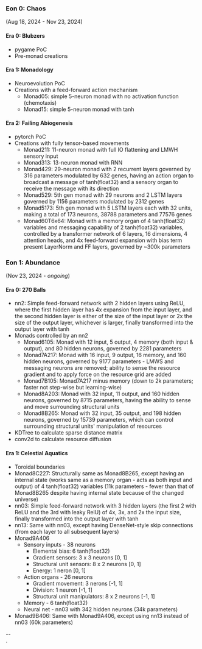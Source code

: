 ### Eon 0: Chaos
(Aug 18, 2024 - Nov 23, 2024)

#### Era 0: Blubzers
* pygame PoC
* Pre-monad creations

#### Era 1: Monadology
* Neuroevolution PoC
* Creations with a feed-forward action mechanism
	* Monad05: simple 5-neuron monad with no activation function (chemotaxis)
	* Monad15: simple 5-neuron monad with tanh

#### Era 2: Failing Abiogenesis
* pytorch PoC
* Creations with fully tensor-based movements
	* Monad211: 11-neuron monad with full IO flattening and LMWH sensory input
	* Monad313: 13-neuron monad with RNN
	* Monad429: 29-neuron monad with 2 recurrent layers governed by 316 parameters
							modulated by 632 genes, having an action organ to broadcast a
							message of tanh(float32) and a sensory organ to receive the
							message with its direction
  * Monad529: 5th gen monad with 29 neurons and 2 LSTM layers governed by 1156
							parameters modulated by 2312 genes
  * Monad5173: 5th gen monad with 5 LSTM layers each with 32 units, making a
							 total of 173 neurons, 38788 parameters and 77576 genes
  * Monad60T6x64: Monad with a memory organ of 4 tanh(float32) variables and
								  messaging capability of 2 tanh(float32) variables, controlled
								  by a transformer network of 6 layers, 16 dimensions, 4
								  attention heads, and 4x feed-forward expansion with bias term present LayerNorm and FF layers, governed by ~300k parameters

### Eon 1: Abundance
(Nov 23, 2024 - *ongoing*)

#### Era 0: 270 Balls
* nn2: Simple feed-forward network with 2 hidden layers using ReLU, where the
			 first hidden layer has 4x expansion from the input layer, and the second
			 hidden layer is either of the size of the input layer or 2x the size of
			 the output layer, whichever is larger, finally transformed into the
			 output layer with tanh
* Monads controlled by an nn2
	* Monad6105: Monad with 12 input, 5 output, 4 memory (both input & output),
							 and 80 hidden neurons, governed by 2281 parameters
	* Monad7A217: Monad with 16 input, 9 output, 16 memory, and 160 hidden
							  neurons, governed by 9177 parameters - LMWS and messaging
							  neurons are removed; ability to sense the resource gradient and
								to apply force on the resource grid are added
  * Monad7B105: Monad7A217 minus memory (down to 2k parameters; faster not
								step-wise but learning-wise)
  * Monad8A203: Monad with 32 input, 11 output, and 160 hidden neurons, governed
								by 8715 parameters, having the ability to sense and move
								surrounding structural units
  * Monad8B265: Monad with 32 input, 35 output, and 198 hidden neurons, governed
								by 15739 parameters, which can control surrounding structural
								units' manipulation of resources
* KDTree to calculate sparse distance matrix
* conv2d to calculate resource diffusion

#### Era 1: Celestial Aquatics
* Toroidal boundaries
* Monad8C227: Structurally same as Monad8B265, except having an internal state
							(works same as a memory organ - acts as both input and output) of
							4 tanh(float32) variables (11k parameters - fewer than that of
							Monad8B265 despite having internal state because of the changed
							universe)
* nn03: Simple feed-forward network with 3 hidden layers (the first 2 with ReLU
				and the 3rd with leaky RelU) of 4x, 3x, and 2x the input size, finally
				transformed into the output layer with tanh
* nn13: Same with nn03, except having DenseNet-style skip connections (from each
				layer to all subsequent layers)
* Monad9A406
	* Sensory inputs - 38 neurons
		* Elemental bias: 6 tanh(float32)
		* Gradient sensors: 3 x 3 neurons [0, 1]
		* Structural unit sensors: 8 x 2 neurons [0, 1]
		* Energy: 1 neron [0, 1]
	* Action organs - 26 neurons
		* Gradient movement: 3 nerons [-1, 1]
		* Division: 1 neuron [-1, 1]
		* Structural unit manipulators: 8 x 2 neurons [-1, 1]
	* Memory - 6 tanh(float32)
	* Neural net - nn03 with 342 hidden neurons (34k parameters)
* Monad9B406: Same with Monad9A406, except using nn13 instead of nn03 (60k
							parameters)



--\
.
